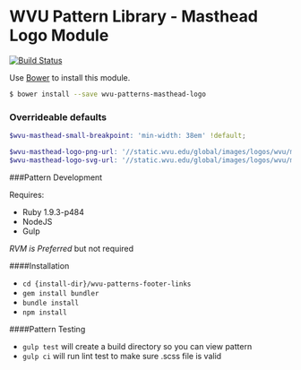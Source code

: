 # WVU Pattern Library - Masthead Logo Module

[![Build Status](https://travis-ci.org/wvu-patterns/wvu-patterns-masthead-logo.svg?branch=master)](https://travis-ci.org/wvu-patterns/wvu-patterns-masthead-logo)

Use [Bower](http://bower.io/) to install this module.

```bash
$ bower install --save wvu-patterns-masthead-logo
```

### Overrideable defaults
```scss
$wvu-masthead-small-breakpoint: 'min-width: 38em' !default;

$wvu-masthead-logo-png-url: '//static.wvu.edu/global/images/logos/wvu/masthead/wvu-logo__300x44--1.0.0.png' !default;
$wvu-masthead-logo-svg-url: '//static.wvu.edu/global/images/logos/wvu/masthead/wvu-logo--1.0.0.svg' !default;
```


###Pattern Development

Requires:

* Ruby 1.9.3-p484
* NodeJS
* Gulp

*RVM is Preferred* but not required

####Installation

* `cd {install-dir}/wvu-patterns-footer-links`
* `gem install bundler`
* `bundle install`
* `npm install`

####Pattern Testing

* `gulp test` will create a build directory so you can view pattern
* `gulp ci` will run lint test to make sure .scss file is valid